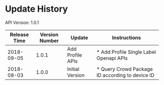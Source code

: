 # Update History #
API Version: 1.0.1

|Release Time|Version Number|Update|Instructions|
|---|---|---|---|
|2018-09-05|1.0.1|Add Profile APIs|* Add Profile Single Label Openapi APIs
|2018-08-03|1.0.0|Initial Version|* Query Crowd Package ID according to device ID|